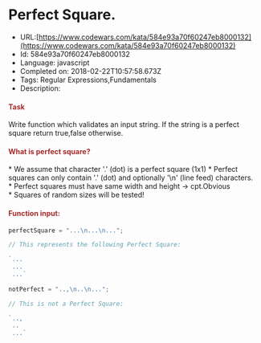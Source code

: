 # Perfect Square.

 - URL:[https://www.codewars.com/kata/584e93a70f60247eb8000132](https://www.codewars.com/kata/584e93a70f60247eb8000132)
 - Id: 584e93a70f60247eb8000132
 - Language: javascript
 - Completed on: 2018-02-22T10:57:58.673Z
 - Tags: Regular Expressions,Fundamentals
 - Description:
<style>

  .firstRow {
    vertical-align:-60px;
  }

</style>

<h4 style="color:brown">Task</h4>

Write function which validates an input string. If the string is a perfect square return true,false otherwise.

<h4 style="color:brown">What is perfect square?</h4>
* We assume that character '.' (dot) is a perfect square (1x1)
* Perfect squares can only contain '.' (dot) and optionally '\n' (line feed) characters.<br>
* Perfect squares must have same width and height -> cpt.Obvious<br>
* Squares of random sizes will be tested!

<h4 style="color:brown">Function input:</h4>

```javascript
perfectSquare = "...\n...\n...";    

// This represents the following Perfect Square:

`...
 ...
 ...`
                               
notPerfect = "..,\n..\n...";

// This is not a Perfect Square:

`..,
 ..
 ...`

```

